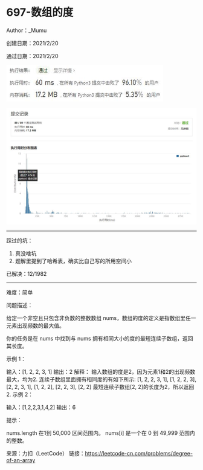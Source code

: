 # 697-数组的度

Author：_Mumu

创建日期：2021/2/20

通过日期：2021/2/20

![](https://github.com/Mumulhy/LeetCode/blob/master/697-数组的度/通过截图2.jpg)

![](https://github.com/Mumulhy/LeetCode/blob/master/697-数组的度/通过截图1.jpg)

*****

踩过的坑：

1. 真没啥坑
2. 题解里提到了哈希表，确实比自己写的所用空间小

已解决：12/1982

*****

难度：简单

问题描述：

给定一个非空且只包含非负数的整数数组 nums，数组的度的定义是指数组里任一元素出现频数的最大值。

你的任务是在 nums 中找到与 nums 拥有相同大小的度的最短连续子数组，返回其长度。

 

示例 1：

输入：[1, 2, 2, 3, 1]
输出：2
解释：
输入数组的度是2，因为元素1和2的出现频数最大，均为2.
连续子数组里面拥有相同度的有如下所示:
[1, 2, 2, 3, 1], [1, 2, 2, 3], [2, 2, 3, 1], [1, 2, 2], [2, 2, 3], [2, 2]
最短连续子数组[2, 2]的长度为2，所以返回2.
示例 2：

输入：[1,2,2,3,1,4,2]
输出：6


提示：

nums.length 在1到 50,000 区间范围内。
nums[i] 是一个在 0 到 49,999 范围内的整数。

来源：力扣（LeetCode）
链接：https://leetcode-cn.com/problems/degree-of-an-array